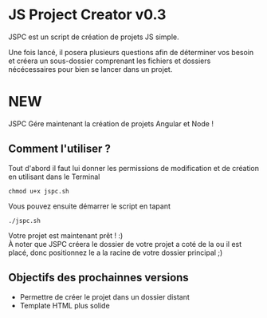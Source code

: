 # JS Project Creator v0.3

JSPC est un script de création de projets JS simple.

Une fois lancé, il posera plusieurs questions afin de déterminer vos besoin et créera un sous-dossier comprenant les fichiers et dossiers nécécessaires pour bien se lancer dans un projet.

# NEW

JSPC Gére maintenant la création de projets Angular et Node !

## Comment l'utiliser ?

Tout d'abord il faut lui donner les permissions de modification et de création en utilisant dans le Terminal
```
chmod u+x jspc.sh
```

Vous pouvez ensuite démarrer le script en tapant
```
./jspc.sh
```

Votre projet est maintenant prêt ! :) <br/>
À noter que JSPC créera le dossier de votre projet a coté de la ou il est placé, donc positionnez le a la racine de votre dossier principal ;)

## Objectifs des prochainnes versions
- Permettre de créer le projet dans un dossier distant
- Template HTML plus solide
